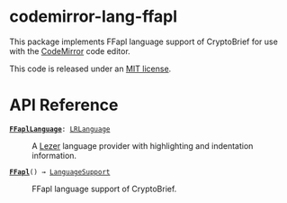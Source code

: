 # codemirror-lang-ffapl

This package implements FFapl language support of CryptoBrief for use with the [CodeMirror](https://codemirror.net/) code editor.

This code is released under an [MIT license](./LICENSE).


# API Reference

<dl>
<dt id="user-content-ffapllanguage">
  <code><strong><a href="#user-content-ffapllanguage">FFaplLanguage</a></strong>: <a href="https://codemirror.net/docs/ref#language.LRLanguage">LRLanguage</a></code>
</dt>
<dd>
  <p>A <a href="https://lezer.codemirror.net/">Lezer</a> language provider with highlighting and indentation information.</p>
</dd>
<dt id="user-content-ffapl">
  <code><strong><a href="#user-content-ffapl">FFapl</a></strong>() → <a href="https://codemirror.net/docs/ref#language.LanguageSupport">LanguageSupport</a></code>
</dt>
<dd>
  <p>FFapl language support of CryptoBrief.</p>
</dd>
</dl>
